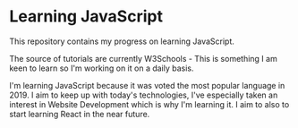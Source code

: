 # Learning JavaScript

This repository contains my progress on learning JavaScript. 

The source of tutorials are currently W3Schools - This is something I am keen to learn so I'm working on it on a daily basis.

I'm learning JavaScript because it was voted the most popular language in 2019. I aim to keep up with today's technologies, I've especially taken an interest in Website Development which is why I'm learning it. I aim to also to start learning React in the near future.
